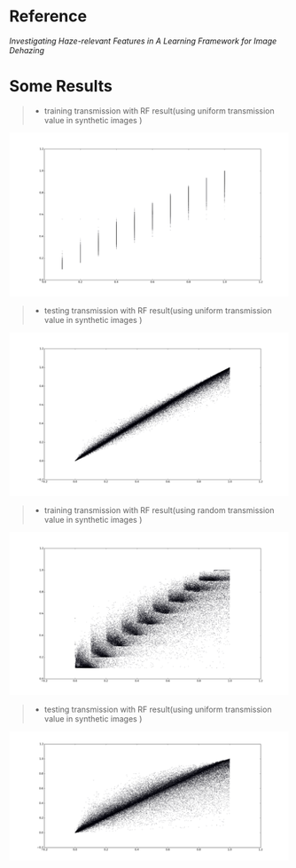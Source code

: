 # Reference
*Investigating Haze-relevant Features in A Learning Framework for Image Dehazing*

# Some Results
> * training  transmission with RF result(using uniform transmission value in synthetic images )

![train_uniform](result/t1.png)
> * testing  transmission with RF result(using uniform transmission value in synthetic images )

![test_uniform](result/t2.png)
> * training  transmission with RF result(using random transmission value in synthetic images )

![train_random](result/t3.png)
> * testing  transmission with RF result(using uniform transmission value in synthetic images )

![train_random](result/t4.png)
